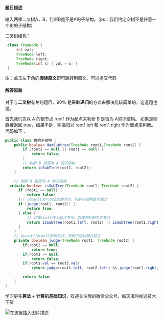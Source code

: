 #### 题目描述

输入两棵二叉树A，B，判断B是不是A的子结构。（ps：我们约定空树不是任意一个树的子结构）

二叉树结构：

```java
 class TreeNode {
     int val;
     TreeNode left;
     TreeNode right;
     TreeNode(int x) { val = x; }
 }
```

注：点击左下角的**阅读原文**即可跳转到原文，可以提交代码

#### 解答思路

对于与**二叉树**有关的题目，90% 是采取**递归**的方式来解决比较简单的，这道题也是。

首先我们先以 A 的根节点 root1 作为起点来判断 B 是否为 A的子结构。 如果是则直接返回 true，如果不是，则递归以 root1.left 和 root1.right 作为起点来判断。代码如下：

```java
public class 树的子结构 {
    public boolean HasSubtree(TreeNode root1,TreeNode root2) {
        if (root2 == null || root1 == null) {
            return false;
        }
        // 判断 B 是否为 A 的子结构
        return isSubTree(root1, root2);
    }

    // 判断 B 是否为 A 的子结构
  private boolean isSubTree(TreeNode root1, TreeNode root2) {
      if (root1 == null) {
          return false;
      }// 以root1为root2的根节点，判断子结构是否成立
      if (judge(root1, root2)) {
          return true;
      } else {
          // 如果root1作为起点不行，则递归判断左右节点
          return isSubTree(root1.left, root2) || isSubTree(root1.right, root2);
      }
    }
    // 以root1为root2的根节点，判断子结构是否成立
    private boolean judge(TreeNode root1, TreeNode root2) {
        if(root2 == null)
            return true;
        if(root1 == null)
            return false;
        if(root1.val == root2.val)
            return judge(root1.left, root2.left) && judge(root1.right, root2.right);

        return false;
    }
}
```

学习更多**算法** + **计算机基础知识**，欢迎关注我的微信公众号，每天准时推送技术干货

![在这里插入图片描述](https://img-blog.csdnimg.cn/20200306223728524.png?x-oss-process=image/watermark,type_ZmFuZ3poZW5naGVpdGk,shadow_10,text_aHR0cHM6Ly9ibG9nLmNzZG4ubmV0L20wXzM3OTA3Nzk3,size_16,color_FFFFFF,t_70)



